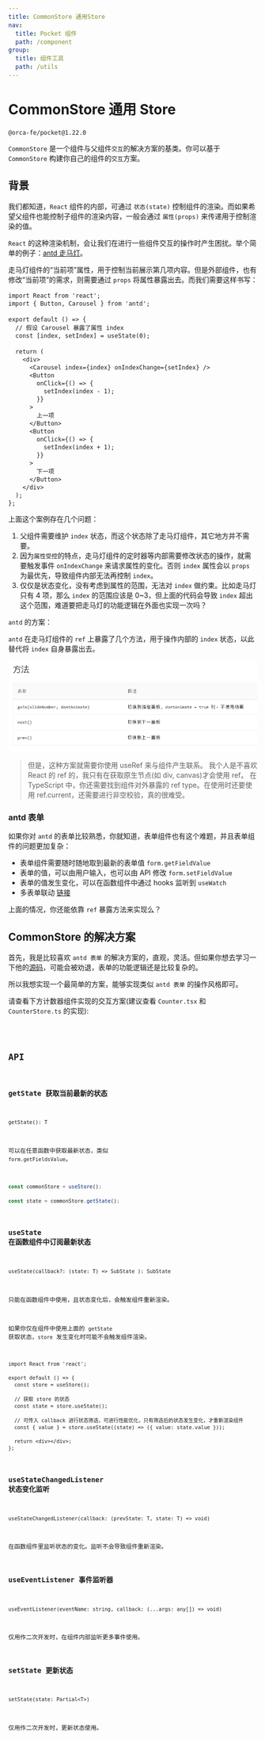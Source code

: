 ```yaml
---
title: CommonStore 通用Store
nav:
  title: Pocket 组件
  path: /component
group:
  title: 组件工具
  path: /utils
---
```


# CommonStore 通用 Store

`@orca-fe/pocket@1.22.0`

`CommonStore` 是一个组件与父组件`交互`的解决方案的基类。你可以基于 `CommonStore` 构建你自己的组件的`交互`方案。

## 背景

我们都知道，`React` 组件的内部，可通过 `状态(state)` 控制组件的渲染。而如果希望父组件也能控制子组件的渲染内容，一般会通过 `属性(props)` 来传递用于控制渲染的值。

`React` 的这种渲染机制，会让我们在进行一些组件交互的操作时产生困扰。举个简单的例子：[antd 走马灯](https://4x.ant.design/components/carousel-cn/)。

走马灯组件的“当前项”属性，用于控制当前展示第几项内容。但是外部组件，也有修改“当前项”的需求，则需要通过 `props` 将属性暴露出去。而我们需要这样书写：

```tsx | pure
import React from 'react';
import { Button, Carousel } from 'antd';

export default () => {
  // 假设 Carousel 暴露了属性 index
  const [index, setIndex] = useState(0);

  return (
    <div>
      <Carousel index={index} onIndexChange={setIndex} />
      <Button
        onClick={() => {
          setIndex(index - 1);
        }}
      >
        上一项
      </Button>
      <Button
        onClick={() => {
          setIndex(index + 1);
        }}
      >
        下一项
      </Button>
    </div>
  );
};
```

上面这个案例存在几个问题：

1. 父组件需要维护 `index` 状态，而这个状态除了走马灯组件，其它地方并不需要。
2. 因为`属性受控`的特点，走马灯组件的定时器等内部需要修改状态的操作，就需要触发事件 `onIndexChange` 来请求属性的变化。否则 `index` 属性会以 `props` 为最优先，导致组件内部无法再控制 `index`。
3. 仅仅是状态变化，没有考虑到属性的范围，无法对 `index` 做约束。比如走马灯只有 4 项，那么 `index` 的范围应该是 0~3，但上面的代码会导致 `index` 超出这个范围，难道要把走马灯的功能逻辑在外面也实现一次吗？

`antd` 的方案：

`antd` 在走马灯组件的 `ref` 上暴露了几个方法，用于操作内部的 `index` 状态，以此替代将 `index` 自身暴露出去。

![antd 方法](./img.png)

> 但是，这种方案就需要你使用 useRef 来与组件产生联系。
> 我个人是不喜欢 React 的 ref 的，我只有在获取原生节点(如 div, canvas)才会使用 ref。
> 在 TypeScript 中，你还需要找到组件对外暴露的 ref type。在使用时还要使用 ref.current，还需要进行非空校验，真的很难受。

### antd 表单

如果你对 `antd` 的表单比较熟悉，你就知道，表单组件也有这个难题，并且表单组件的问题更加复杂：

- 表单组件需要随时随地取到最新的表单值 `form.getFieldValue`
- 表单的值，可以由用户输入，也可以由 API 修改 `form.setFieldValue`
- 表单的值发生变化，可以在函数组件中通过 hooks 监听到 `useWatch`
- 多表单联动 [链接](https://4x.ant.design/components/form-cn/#components-form-demo-form-context)

上面的情况，你还能依靠 `ref` 暴露方法来实现么？

## CommonStore 的解决方案

首先，我是比较喜欢 `antd 表单` 的解决方案的，直观，灵活。但如果你想去学习一下他的[源码](https://github.com/react-component/field-form)，可能会被劝退，表单的功能逻辑还是比较复杂的。

所以我想实现一个最简单的方案，能够实现类似 `antd 表单` 的操作风格即可。

请查看下方计数器组件实现的交互方案(建议查看 `Counter.tsx` 和 `CounterStore.ts` 的实现):

<code src="./demo/Demo1.tsx" />

## API

### getState 获取当前最新的状态

`getState(): T`

可以在任意函数中获取最新状态，类似 `form.getFieldsValue`。

```ts | pure
const commonStore = useStore();

const state = commonStore.getState();
```

### useState 在函数组件中订阅最新状态

`useState(callback?: (state: T) => SubState ): SubState`

只能在函数组件中使用，且状态变化后，会触发组件重新渲染。

如果你仅在组件中使用上面的 `getState` 获取状态，`store` 发生变化时可能不会触发组件渲染。

```tsx | pure
import React from 'react';

export default () => {
  const store = useStore();

  // 获取 store 的状态
  const state = store.useState();

  // 可传入 callback 进行状态筛选，可进行性能优化，只有筛选后的状态发生变化，才重新渲染组件
  const { value } = store.useState((state) => ({ value: state.value }));

  return <div></div>;
};
```

### useStateChangedListener 状态变化监听

`useStateChangedListener(callback: (prevState: T, state: T) => void)`

在函数组件里监听状态的变化。监听不会导致组件重新渲染。

### useEventListener 事件监听器

`useEventListener(eventName: string, callback: (...args: any[]) => void)`

仅用作二次开发时，在组件内部监听更多事件使用。

### setState 更新状态

`setState(state: Partial<T>)`

仅用作二次开发时，更新状态使用。
